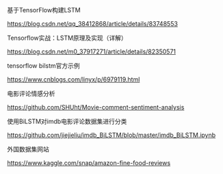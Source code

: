 基于TensorFlow构建LSTM

https://blog.csdn.net/qq_38412868/article/details/83748553

Tensorflow实战：LSTM原理及实现（详解）

https://blog.csdn.net/m0_37917271/article/details/82350571

tensorflow bilstm官方示例

https://www.cnblogs.com/linyx/p/6979119.html


电影评论情感分析

https://github.com/SHUht/Movie-comment-sentiment-analysis

使用BiLSTM对imdb电影评论数据集进行分类

https://github.com/jiejieliu/imdb_BiLSTM/blob/master/imdb_BiLSTM.ipynb

外国数据集网站

https://www.kaggle.com/snap/amazon-fine-food-reviews